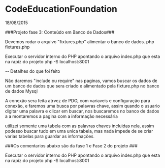 CodeEducationFoundation
=======================

18/08/2015

###Projeto fase 3: Conteúdo em Banco de Dados###

Devemos rodar o arquivo "fixtures.php" alimentar o banco de dados.
php fixtures.php

Executar o servidor interno do PHP apontando o arquivo index.php que esta na rapiz do projeto
php -S localhost:8001

-- Detalhes do que foi feito

Não daremos "include ou require" nas paginas, vamos buscar os dados de um banco de dados que sera criado
e alimentado pela fixture.php no banco de dados Mysql

A conexão sera feita atrvez de PDO, com variaveis e configuração para conexão, e faremos uma busca por palavras
chave, assim quando o usuario digitar uma palavra e clicar em buscar, nos buscaremos no banco de dados
a a montaremos a pagina com a informação necessária

utilizei somente uma tabela com as palavras chaves incluidas nela, assim podesso buscar tudo em uma unica tabela, 
mas nada impede de se criar varias tabelas para guardar as informações.


###Os comentarios abaixo são da fase 1 e Fase 2 do projeto ###

Executar o servidor interno do PHP apontando o arquivo index.php que esta na rapiz do projeto
php -S localhost:8001